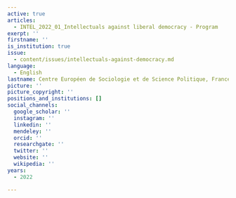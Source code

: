 ```yaml
---
active: true
articles:
  - INTEL_2022_01_Intellectuals against liberal democracy - Program
exerpt: ''
firstname: ''
is_institution: true
issue:
  - content/issues/intellectuals-against-democracy.md
language:
  - English
lastname: Centre Européen de Sociologie et de Science Politique, France
picture: ''
picture_copyright: ''
positions_and_institutions: []
social_channels:
  google_scholar: ''
  instagram: ''
  linkedin: ''
  mendeley: ''
  orcid: ''
  researchgate: ''
  twitter: ''
  website: ''
  wikipedia: ''
years:
  - 2022

---
```


